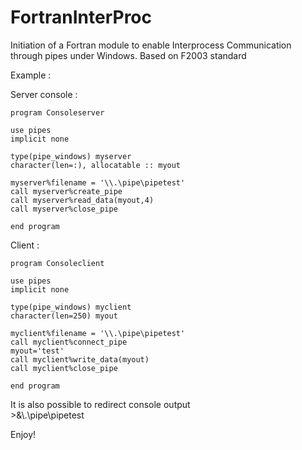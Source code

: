 # FortranInterProc

Initiation of a Fortran module to enable Interprocess Communication through pipes under Windows.
Based on F2003 standard

Example :

Server console :

    program Consoleserver

    use pipes
    implicit none
    
    type(pipe_windows) myserver
    character(len=:), allocatable :: myout
   
    myserver%filename = '\\.\pipe\pipetest'
    call myserver%create_pipe
    call myserver%read_data(myout,4)
    call myserver%close_pipe
    
    end program 
    
Client :

    program Consoleclient
    
    use pipes
    implicit none
    
    type(pipe_windows) myclient
    character(len=250) myout

    myclient%filename = '\\.\pipe\pipetest'
    call myclient%connect_pipe
    myout='test'
    call myclient%write_data(myout)
    call myclient%close_pipe

    end program

It is also possible to redirect console output  
    >&\\.\pipe\pipetest
    

Enjoy!
